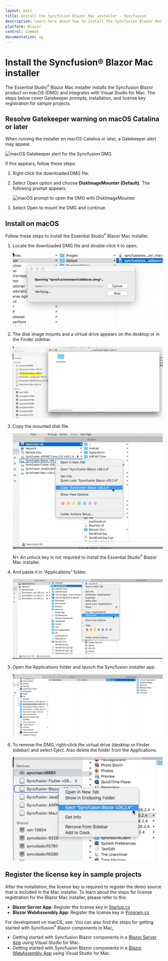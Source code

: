 ```yaml
---
layout: post
title: Install the Syncfusion Blazor Mac installer - Syncfusion
description: Learn here about how to install the Syncfusion Blazor Mac installer (DMG), handle macOS Gatekeeper prompts, and register license keys in sample projects.
platform: Blazor
control: Common
documentation: ug
---
```


# Install the Syncfusion® Blazor Mac installer

The Essential Studio<sup style="font-size:70%">&reg;</sup> Blazor Mac installer installs the Syncfusion Blazor product on macOS (DMG) and integrates with Visual Studio for Mac. The steps below cover Gatekeeper prompts, installation, and license key registration for sample projects.

## Resolve Gatekeeper warning on macOS Catalina or later

   When running the installer on macOS Catalina or later, a Gatekeeper alert may appear.

   ![macOS Gatekeeper alert for the Syncfusion DMG](images/Mac_Catalina_MacOS_Alert1.png)  
     
   If this appears, follow these steps:

   1. Right‑click the downloaded DMG file.
   2. Select Open option and choose **DiskImageMounter (Default)**. The following prompt appears.

      ![macOS prompt to open the DMG with DiskImageMounter](images/Mac_Catalina_MacOS_Alert2.png)

   3. Select Open to mount the DMG and continue.

## Install on macOS

Follow these steps to install the Essential Studio<sup style="font-size:70%">&reg;</sup> Blazor Mac installer.

1. Locate the downloaded DMG file and double‑click it to open.

   ![Open the downloaded Syncfusion Blazor DMG](images/Mac_Installer1.png)

2. The disk image mounts and a virtual drive appears on the desktop or in the Finder sidebar.

   ![Mounted DMG drive visible in Finder](images/Mac_Installer2.png)

3. Copy the mounted disk file.

   ![Drag the Syncfusion app to Applications](images/Mac_Installer3.png)

   N> An unlock key is not required to install the Essential Studio<sup style="font-size:70%">&reg;</sup> Blazor Mac installer.

4. And paste it in “Applications” folder.

   ![Copying the app into the Applications folder](images/Mac_Installer4.png)

5. Open the Applications folder and launch the Syncfusion installer app.

   ![Launch the Syncfusion Blazor installer app from Applications](images/Mac_Installer5.png)

6. To remove the DMG, right‑click the virtual drive (desktop or Finder sidebar) and select Eject. Also delete the folder from the Applications.

   ![Eject the mounted DMG from Finder](images/Mac_Installer6.png)


## Register the license key in sample projects

After the installation, the license key is required to register the demo source that is included in the Mac installer. To learn about the steps for license registration for the Blazor Mac installer, please refer to this.

- **Blazor Server App**: Register the license key in [Startup.cs](https://blazor.syncfusion.com/documentation/getting-started/license-key/how-to-register-in-an-application#blazor-server-app)
- **Blazor WebAssembly App**: Register the license key in [Program.cs](https://blazor.syncfusion.com/documentation/getting-started/license-key/how-to-register-in-an-application#blazor-webassembly-app)

For development on macOS, see:
You can also find the steps for getting started with Syncfusion<sup style="font-size:70%">&reg;</sup> Blazor components in Mac,

- Getting started with Syncfusion Blazor components in a [Blazor Server App](https://blazor.syncfusion.com/documentation/getting-started/blazor-server-side-mac#getting-started-with-syncfusion-blazor-components-in-blazor-server-side-app-using-visual-studio-for-mac) using Visual Studio for Mac.
- Getting started with Syncfusion Blazor components in a [Blazor WebAssembly App](https://blazor.syncfusion.com/documentation/getting-started/blazor-webassembly-visual-studio-mac) using Visual Studio for Mac.